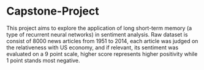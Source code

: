 # Capstone-Project
This project aims to explore the application of long short-term memory (a type of recurrent neural networks) in sentiment analysis.
Raw dataset is consist of 8000 news articles from 1951 to 2014, each article was judged on the relativeness with US economy, and if relevant, its sentiment was evaluated on a 9 point scale, higher score represents higher positivity while 1 point stands most negative.
